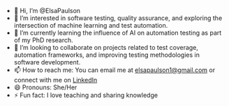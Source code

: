 - 👋 Hi, I’m @ElsaPaulson
- 👀 I’m interested in software testing, quality assurance, and exploring the intersection of machine learning and test automation.
- 🌱 I’m currently learning the influence of AI on automation testing as part of my PhD research.
- 💞️ I’m looking to collaborate on projects related to test coverage, automation frameworks, and improving testing methodologies in software development.
- 📫 How to reach me: You can email me at [elsapaulson1@gmail.com](mailto:elsapaulson1@gmail.com) or connect with me on [LinkedIn](https://www.linkedin.com/in/elsa1995/)
- 😄 Pronouns: She/Her
- ⚡ Fun fact: I love teaching and sharing knowledge

<!---
ElsaPaulson/ElsaPaulson is a ✨ special ✨ repository because its `README.md` (this file) appears on your GitHub profile.
You can click the Preview link to take a look at your changes.
--->
